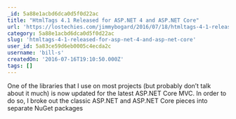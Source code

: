 ```yaml
---
_id: 5a88e1acbd6dca0d5f0d22ac
title: "HtmlTags 4.1 Released for ASP.NET 4 and ASP.NET Core"
url: 'https://lostechies.com/jimmybogard/2016/07/18/htmltags-4-1-released-for-asp-net-4-and-asp-net-core/'
category: 5a88e1acbd6dca0d5f0d22ac
slug: 'htmltags-4-1-released-for-asp-net-4-and-asp-net-core'
user_id: 5a83ce59d6eb0005c4ecda2c
username: 'bill-s'
createdOn: '2016-07-16T19:10:50.000Z'
tags: []
---
```


One of the libraries that I use on most projects (but probably don’t talk about it much) is now updated for the latest ASP.NET Core MVC. In order to do so, I broke out the classic ASP.NET and ASP.NET Core pieces into separate NuGet packages
